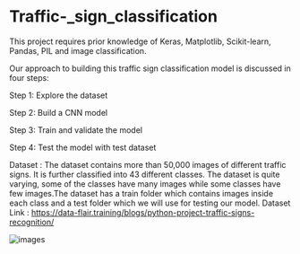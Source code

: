 # Traffic-_sign_classification

This project requires prior knowledge of Keras, Matplotlib, Scikit-learn, Pandas, PIL and image classification.

Our approach to building this traffic sign classification model is discussed in four steps:

Step 1: Explore the dataset

Step 2: Build a CNN model

Step 3: Train and validate the model

Step 4: Test the model with test dataset

Dataset :
   The dataset contains more than 50,000 images of different traffic signs. It is further classified into 43 different classes. The dataset is quite varying, some of the classes have many images while some classes have few images.The dataset has a train folder which contains images inside each class and a test folder which we will use for testing our model. 
Dataset Link : https://data-flair.training/blogs/python-project-traffic-signs-recognition/



![images](https://user-images.githubusercontent.com/56103513/111415228-7efd9180-8707-11eb-9d4c-f1c1d6f52b6a.png)
